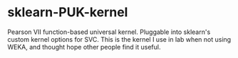 # sklearn-PUK-kernel
Pearson VII function-based universal kernel. Pluggable into sklearn's custom kernel options for SVC. This is the kernel I use in lab when not using WEKA, and thought hope other people find it useful.
